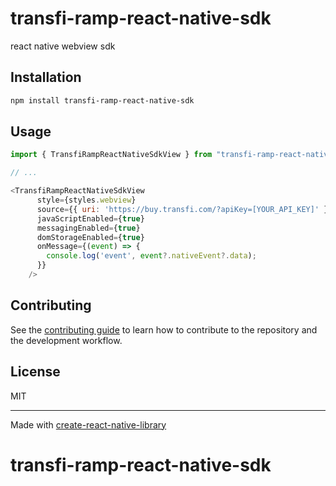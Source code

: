 # transfi-ramp-react-native-sdk

react native webview sdk 

## Installation

```sh
npm install transfi-ramp-react-native-sdk
```

## Usage

```js
import { TransfiRampReactNativeSdkView } from "transfi-ramp-react-native-sdk";

// ...

<TransfiRampReactNativeSdkView
      style={styles.webview}
      source={{ uri: 'https://buy.transfi.com/?apiKey=[YOUR_API_KEY]' }}
      javaScriptEnabled={true}
      messagingEnabled={true}
      domStorageEnabled={true}
      onMessage={(event) => {
        console.log('event', event?.nativeEvent?.data);
      }}
    />
```

## Contributing

See the [contributing guide](CONTRIBUTING.md) to learn how to contribute to the repository and the development workflow.

## License

MIT

---

Made with [create-react-native-library](https://github.com/callstack/react-native-builder-bob)
# transfi-ramp-react-native-sdk
